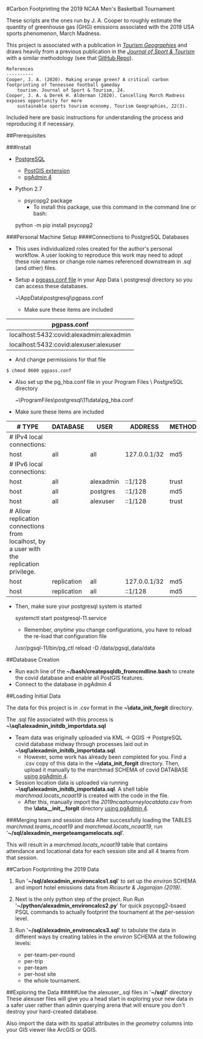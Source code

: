 #Carbon Footprinting the 2019 NCAA Men's Basketball Tournament

These scripts are the ones run by J. A. Cooper to roughly estimate 
the quantity of greenhouse gas (GHG) emissions associated with the 
2019 USA sports phenomenon, March Madness.

This project is associated with a publication in 
*[Tourism Geographies](https://doi.org/10.1080/14616688.2020.1759135)*
and draws heavily from a previous publication in the 
*[Journal of Sport & Tourism](https://doi.org/10.1080/14775085.2020.1726802)* 
with a similar methodology (see that 
[GitHub Repo](https://github.com/cooperjaXC/utkthesis_coding_cooper2020)).

    References
    ----------
    Cooper, J. A. (2020). Making orange green? A critical carbon footprinting of Tennessee football gameday
        tourism. Journal of Sport & Tourism, 24.
    Cooper, J. A. & Derek H. Alderman (2020). Cancelling March Madness exposes opportunity for more 
        sustainable sports tourism economy. Tourism Geographies, 22(3).

Included here are basic instructions for understanding the process 
and reproducing it if necessary.

##Prerequisites

###Install

* [PostgreSQL](https://www.postgresql.org/download/)
    * [PostGIS extension](https://postgis.net/windows_downloads/)
    * [pgAdmin 4](https://www.pgadmin.org/)
* Python 2.7
    * psycopg2 package
        * To install this package, use this command in the command line or bash:
        
        
	python -m pip install psycopg2

###Personal Machine Setup
####Connections to PostgreSQL Databases 
* This uses individualized roles created for the author's personal workflow. 
A user looking to reproduce this work may need to adopt these role names or change role names
referenced downstream in .sql (and other) files. 
* Setup a [pgpass.conf file](https://www.postgresql.org/docs/current/libpq-pgpass.html) 
in your App Data \ postgresql directory so you can access these databases.
    
    
    ~\AppData\postgresql\pgpass.conf
 
   * Make sure these items are included 

pgpass.conf |
------- |
localhost:5432:covid:alexadmin:alexadmin |
localhost:5432:covid:alexuser:alexuser |

   * And change permissions for that file

    $ chmod 0600 pgpass.conf

* Also set up the pg_hba.conf file in your Program Files \ PostgreSQL directory 

    ~\ProgramFiles\postgresql\11\data\pg_hba.conf

* Make sure these items are included 


 \# TYPE | DATABASE     |   USER      |      ADDRESS          |       METHOD |
-----|--------------|---------------|-----------------------|------------- |
\# IPv4 local connections: |
host  |  all     |        all        |     127.0.0.1/32     |       md5
\# IPv6 local connections: |
host  |  all       |      alexadmin   |	::1/128         |        trust
host  |  all       |      postgres	  | 	::1/128      |           md5
host  |  all       |      alexuser	 | 	::1/128          |       trust
\# Allow replication connections from localhost, by a user with the replication privilege. |
host |   replication  |   all      |       127.0.0.1/32  |          md5
host  |  replication |     all      |       ::1/128     |            md5



* Then, make sure your postgresql system is started 


    systemctl start postgresql-11.service
    
   * Remember, *anytime* you change configurations, you have to reload the re-load that configuration file
   
    /usr/pgsql-11/bin/pg_ctl reload -D /data/pgsql_data/data

##Database Creation
* Run each line of the **~/bash/createpsqldb_fromcmdline.bash** to create the covid database and enable all PostGIS features.
* Connect to the database in pgAdmin 4

##Loading Initial Data 

The data for this project is in .csv format in the **~\data_init_forgit** directory. 

The .sql file associated with this process is **~\sql\alexadmin_initdb_importdata.sql**
* Team data was originally uploaded via KML &rarr; QGIS &rarr; PostgreSQL covid database midway through 
processes laid out in **~\sql\alexadmin_initdb_importdata.sql**.
    * However, some work has already been completed for you. Find a .csv copy of this data in 
    the **~\data_init_forgit** directory. Then, upload it manually to the marchmad SCHEMA of covid DATABASE
    [using pgAdmin 4](https://www.pgadmin.org/docs/pgadmin4/development/import_export_data.html).
* Session location data is uploaded via running **~\sql\alexadmin_initdb_importdata.sql**. A shell table
*marchmad.locats_ncaat19* is created with the code in the file. 
    * After this, manually import the *2019ncaatourneylocatdata.csv* from the **\data__init__forgit**
     directory [using pgAdmin 4](https://www.pgadmin.org/docs/pgadmin4/development/import_export_data.html).

###Merging team and session data
After successfully loading the TABLES *marchmad.teams_ncaat19* and *marchmad.locats_ncaat19*,
run '**~/sql/alexadmin_mergeteamgamelocats.sql**'.

This will result in a *marchmad.locats_ncaat19* table that contains attendance and locational data
for each session site and all 4 teams from that session.


##Carbon Footprinting the 2019 Data
1. Run '**~/sql/alexadmin_environcalcs1.sql**' to set up the *environ* SCHEMA 
and import hotel emissions data  from *Ricaurte & Jagarajan (2019)*.

2. Next is the only python step of the project. Run Run '**~/python/alexadmin_environcalcs2.py**' for quick
psycopg2-bsaed PSQL commands to actually footprint the tournament at the per-session level.

3. Run '**~/sql/alexadmin_environcalcs3.sql**' to tabulate the data in different ways by creating tables in 
the *environ* SCHEMA at the following levels:
    * per-team-per-round
    * per-trip
    * per-team
    * per-host site
    * the whole tournament. 

##Exploring the Data
#####Use the alexuser_.sql files in '**~/sql/**' directory 
These alexuser files will give you a head start in exploring your new data in a safer user rather than admin
querying arena that will ensure you don't destroy your hard-created database. 

Also import the data with its spatial attributes in the *geometry* columns into your GIS viewer like ArcGIS or QGIS.